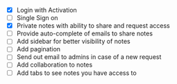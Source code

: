 - [x] Login with Activation
- [ ] Single Sign on
- [x] Private notes with ability to share and request access
- [ ] Provide auto-complete of emails to share notes
- [ ] Add sidebar for better visibility of notes
- [ ] Add pagination
- [ ] Send out email to admins in case of a new request
- [ ] Add collaboration to notes
- [ ] Add tabs to see notes you have access to